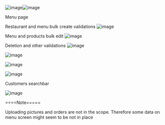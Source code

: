 ![image](https://github.com/ivansifner1996/RestaurantAppASP.NET/assets/54687506/11d7aa25-b778-4bcd-850c-e51ed74405c7)![image](https://github.com/ivansifner1996/RestaurantAppASP.NET/assets/54687506/2415410f-8052-4c11-b7b3-bfe9180cce0c)

Menu page


Restaurant and menu bulk create validations
![image](https://github.com/ivansifner1996/RestaurantAppASP.NET/assets/54687506/2431acc9-7faa-4c04-ac53-7d2ae55a7a82)


Menu and products bulk edit
![image](https://github.com/ivansifner1996/RestaurantAppASP.NET/assets/54687506/b36cf406-c3e3-461e-9b2e-2bb3e57c9605)


Deletion and other validations
![image](https://github.com/ivansifner1996/RestaurantAppASP.NET/assets/54687506/29fdfb27-25ff-4934-8171-cbaf9b1b28ee)

![image](https://github.com/ivansifner1996/RestaurantAppASP.NET/assets/54687506/57be911b-8518-4262-b35e-5cb7f4512f60)

![image](https://github.com/ivansifner1996/RestaurantAppASP.NET/assets/54687506/e6061746-047a-4bc4-bc49-feb3ed4a1727)

![image](https://github.com/ivansifner1996/RestaurantAppASP.NET/assets/54687506/2b45291a-469a-49b1-90d1-2a6c5f616d89)


Customers searchbar

![image](https://github.com/ivansifner1996/RestaurantAppASP.NET/assets/54687506/ebede224-ae7c-4b03-897b-7988b4752c51)


====Note=====

Uploading pictures and orders are not in the scope.
Therefore some data on menu screen might seem to be not in place
